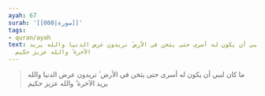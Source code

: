 ```yaml
---
ayah: 67
surah: '[[008|سورة]]'
tags:
- quran/ayah
text: ما كان لنبي أن يكون له أسرى حتى يثخن في الأرض ۚ تريدون عرض الدنيا والله يريد
  الآخرة ۗ والله عزيز حكيم
---
```

> ما كان لنبي أن يكون له أسرى حتى يثخن في الأرض ۚ تريدون عرض الدنيا والله يريد الآخرة ۗ والله عزيز حكيم
